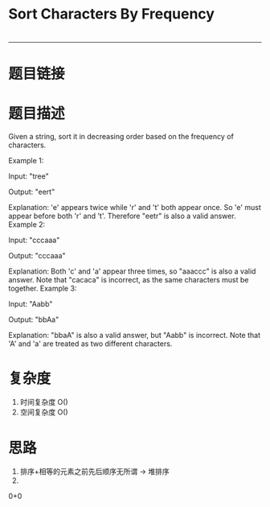 # Sort Characters By Frequency
# 
-----------
# 题目链接


# 题目描述
Given a string, sort it in decreasing order based on the frequency of characters.

Example 1:

Input:
"tree"

Output:
"eert"

Explanation:
'e' appears twice while 'r' and 't' both appear once.
So 'e' must appear before both 'r' and 't'. Therefore "eetr" is also a valid answer.
Example 2:

Input:
"cccaaa"

Output:
"cccaaa"

Explanation:
Both 'c' and 'a' appear three times, so "aaaccc" is also a valid answer.
Note that "cacaca" is incorrect, as the same characters must be together.
Example 3:

Input:
"Aabb"

Output:
"bbAa"

Explanation:
"bbaA" is also a valid answer, but "Aabb" is incorrect.
Note that 'A' and 'a' are treated as two different characters.

# 复杂度
1. 时间复杂度 O()
2. 空间复杂度 O()

# 思路
1. 排序+相等的元素之前先后顺序无所谓 -> 堆排序
2. 

0+0